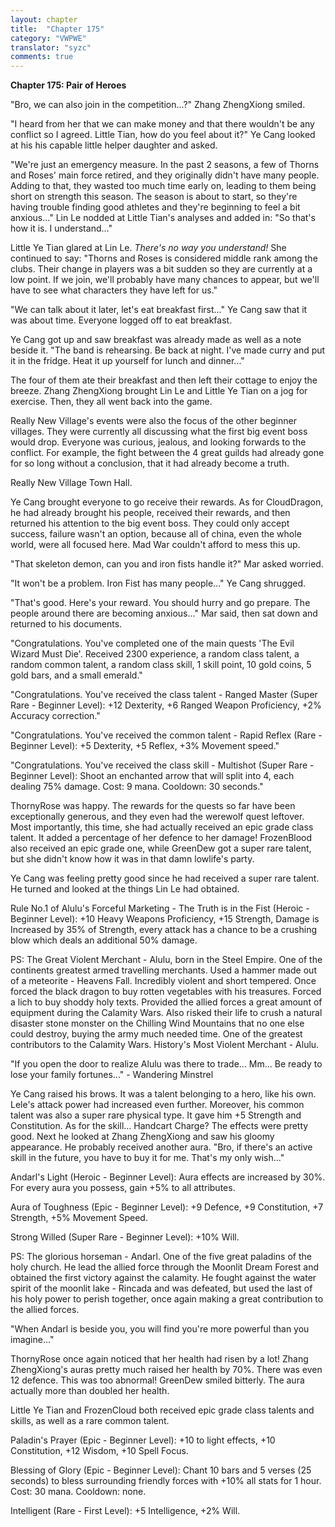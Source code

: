 ```yaml
---
layout: chapter
title:  "Chapter 175"
category: "VWPWE"
translator: "syzc"
comments: true
---
```


**Chapter 175: Pair of Heroes**

"Bro, we can also join in the competition...?" Zhang ZhengXiong smiled.

"I heard from her that we can make money and that there wouldn't be any conflict so I agreed. Little Tian, how do you feel about it?" Ye Cang looked at his his capable little helper daughter and asked.

"We're just an emergency measure. In the past 2 seasons, a few of Thorns and Roses' main force retired, and they originally didn't have many people. Adding to that, they wasted too much time early on, leading to them being short on strength this season. The season is about to start, so they're having trouble finding good athletes and they're beginning to feel a bit anxious..." Lin Le nodded at Little Tian's analyses and added in: "So that's how it is. I understand..."

Little Ye Tian glared at Lin Le. *There's no way you understand!* She continued to say: "Thorns and Roses is considered middle rank among the clubs. Their change in players was a bit sudden so they are currently at a low point. If we join, we'll probably have many chances to appear, but we'll have to see what characters they have left for us."

"We can talk about it later, let's eat breakfast first..." Ye Cang saw that it was about time. Everyone logged off to eat breakfast.

Ye Cang got up and saw breakfast was already made as well as a note beside it. "The band is rehearsing. Be back at night. I've made curry and put it in the fridge. Heat it up yourself for lunch and dinner..."

The four of them ate their breakfast and then left their cottage to enjoy the breeze. Zhang ZhengXiong brought Lin Le and Little Ye Tian on a jog for exercise. Then, they all went back into the game.

Really New Village's events were also the focus of the other beginner villages. They were currently all discussing what the first big event boss would drop. Everyone was curious, jealous, and looking forwards to the conflict. For example, the fight between the 4 great guilds had already gone for so long without a conclusion, that it had already become a truth.

Really New Village Town Hall.

Ye Cang brought everyone to go receive their rewards. As for CloudDragon, he had already brought his people, received their rewards, and then returned his attention to the big event boss. They could only accept success, failure wasn't an option, because all of china, even the whole world, were all focused here. Mad War couldn't afford to mess this up.

"That skeleton demon, can you and iron fists handle it?" Mar asked worried.

"It won't be a problem. Iron Fist has many people..." Ye Cang shrugged.

"That's good. Here's your reward. You should hurry and go prepare. The people around there are becoming anxious..." Mar said, then sat down and returned to his documents.

"Congratulations. You've completed one of the main quests 'The Evil Wizard Must Die'. Received 2300 experience, a random class talent, a random common talent, a random class skill, 1 skill point, 10 gold coins, 5 gold bars, and a small emerald."

"Congratulations. You've received the class talent - Ranged Master (Super Rare - Beginner Level): +12 Dexterity, +6 Ranged Weapon Proficiency, +2% Accuracy correction."

"Congratulations. You've received the common talent - Rapid Reflex (Rare - Beginner Level): +5 Dexterity, +5 Reflex, +3% Movement speed."

"Congratulations. You've received the class skill - Multishot (Super Rare - Beginner Level): Shoot an enchanted arrow that will split into 4, each dealing 75% damage. Cost: 9 mana. Cooldown: 30 seconds."

ThornyRose was happy. The rewards for the quests so far have been exceptionally generous, and they even had the werewolf quest leftover. Most importantly, this time, she had actually received an epic grade class talent. It added a percentage of her defence to her damage! FrozenBlood also received an epic grade one, while GreenDew got a super rare talent, but she didn't know how it was in that damn lowlife's party.

Ye Cang was feeling pretty good since he had received a super rare talent. He turned and looked at the things Lin Le had obtained.

Rule No.1 of Alulu's Forceful Marketing - The Truth is in the Fist (Heroic - Beginner Level): +10 Heavy Weapons Proficiency, +15 Strength, Damage is Increased by 35% of Strength, every attack has a chance to be a crushing blow which deals an additional 50% damage.

PS: The Great Violent Merchant - Alulu, born in the Steel Empire. One of the continents greatest armed travelling merchants. Used a hammer made out of a meteorite - Heavens Fall. Incredibly violent and short tempered. Once forced the black dragon to buy rotten vegetables with his treasures. Forced a lich to buy shoddy holy texts. Provided the allied forces a great amount of equipment during the Calamity Wars. Also risked their life to crush a natural disaster stone monster on the Chilling Wind Mountains that no one else could destroy, buying the army much needed time. One of the greatest contributors to the Calamity Wars. History's Most Violent Merchant - Alulu.

"If you open the door to realize Alulu was there to trade... Mm... Be ready to lose your family fortunes..." - Wandering Minstrel

Ye Cang raised his brows. It was a talent belonging to a hero, like his own. Lele's attack power had increased even further. Moreover, his common talent was also a super rare physical type. It gave him +5 Strength and Constitution. As for the skill... Handcart Charge? The effects were pretty good. Next he looked at Zhang ZhengXiong and saw his gloomy appearance. He probably received another aura. "Bro, if there's an active skill in the future, you have to buy it for me. That's my only wish..."

Andarl's Light (Heroic - Beginner Level): Aura effects are increased by 30%. For every aura you possess, gain +5% to all attributes.

Aura of Toughness (Epic - Beginner Level): +9 Defence, +9 Constitution, +7 Strength, +5% Movement Speed.

Strong Willed (Super Rare - Beginner Level): +10% Will.

PS: The glorious horseman - Andarl. One of the five great paladins of the holy church. He lead the allied force through the Moonlit Dream Forest and obtained the first victory against the calamity. He fought against the water spirit of the moonlit lake - Rincada and was defeated, but used the last of his holy power to perish together, once again making a great contribution to the allied forces.

"When Andarl is beside you, you will find you're more powerful than you imagine..."

ThornyRose once again noticed that her health had risen by a lot! Zhang ZhengXiong's auras pretty much raised her health by 70%. There was even 12 defence. This was too abnormal! GreenDew smiled bitterly. The aura actually more than doubled her health.

Little Ye Tian and FrozenCloud both received epic grade class talents and skills, as well as a rare common talent.

Paladin's Prayer (Epic - Beginner Level): +10 to light effects, +10 Constitution, +12 Wisdom, +10 Spell Focus.

Blessing of Glory (Epic - Beginner Level): Chant 10 bars and 5 verses (25 seconds) to bless surrounding friendly forces with +10% all stats for 1 hour. Cost: 30 mana. Cooldown: none.

Intelligent (Rare - First Level): +5 Intelligence, +2% Will.
